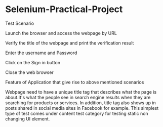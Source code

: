 # Selenium-Practical-Project

Test Scenario

Launch the browser and access the webpage by URL

Verify the title of the webpage and print the verification result

Enter the username and Password

Click on the Sign in button

Close the web browser

Feature of Application that give rise to above mentioned scenarios

Webpage need to have a unique title tag that describes what the page is about.It's what the people see in search engine results when they
are searching  for products or services. In addition, title tag also shows up in posts shared in social media sites in Facebook for example. This simplest type of test comes under content test category for testing static non changing UI element.

 




